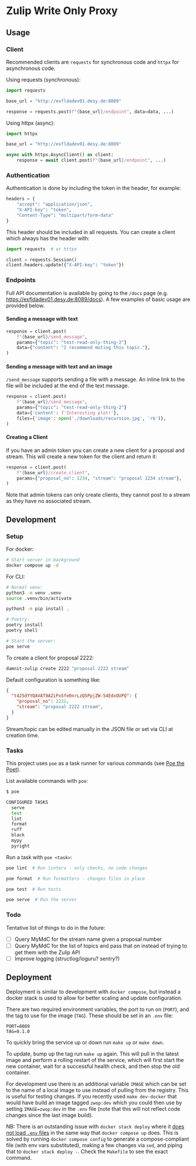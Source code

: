 # Zulip Write Only Proxy

## Usage

### Client

Recommended clients are `requests` for synchronous code and `httpx` for asynchronous code.

Using requests (synchronous):

```python
import requests

base_url = "http://exfldadev01.desy.de:8089"

response = requests.post(f"{base_url}/endpoint", data=data, ...)
```

Using httpx (async):

```python
import httpx

base_url = "http://exfldadev01.desy.de:8089"

async with httpx.AsyncClient() as client:
    response = await client.post(f"{base_url}/endpoint", ...)
```

### Authentication

Authentication is done by including the token in the header, for example:

```python
headers = {
    "accept": "application/json",
    "X-API-key": "token",
    "Content-Type": "multipart/form-data"
}
```

This header should be included in all requests. You can create a client which always has the header with:

```python
import requests  # or httpx

client = requests.Session()
client.headers.update({"X-API-key": "token"})
```

### Endpoints

Full API documentation is available by going to the `/docs` page (e.g. <https://exfldadev01.desy.de:8089/docs>). A few examples of basic usage are provided below.

#### Sending a message with text

```python
response = client.post(
    f"{base_url}/send_message",
    params={"topic": "test-read-only-thing-2"}
    data={"content": "I recommend muting this topic."},
)
```

#### Sending a message with text and an image

`/send_message` supports sending a file with a message. An inline link to the file will be included at the end of the text message.

```python
response = client.post(
    f"{base_url}/send_message",
    params={"topic": "test-read-only-thing-2"}
    data={'content': f'Interesting plot!'},
    files={'image': open('./downloads/recursion.jpg', 'rb')},
)
```

#### Creating a Client

If you have an admin token you can create a new client for a proposal and stream. This will create a new token for the client and return it:

```python
response = client.post(
    f"{base_url}/create_client",
    params={"proposal_no": 1234, "stream": "proposal 1234 stream"},
)
```

Note that admin tokens can only create clients, they cannot post to a stream as they have no associated stream.

## Development

### Setup

For docker:

```sh
# Start server in background
docker compose up -d
```

For CLI:

```sh
# Normal venv:
python3 -m venv .venv
source .venv/bin/activate

python3 -m pip install .

# Poetry:
poetry install
poetry shell

# Start the server:
poe serve
```

To create a client for proposal 2222:

```sh
damnit-zulip create 2222 "proposal 2222 stream"
```

Default configuration is something like:

```json
{
  "t425dYYQAVAT9AZiPx5fe0nrLzQSPpjZW-54EdxOUPQ": {
    "proposal_no": 2222,
    "stream": "proposal 2222 stream",
  }
}
```

Stream/topic can be edited manually in the JSON file or set via CLI at creation time.

### Tasks

This project uses `poe` as a task runner for various commands (see [Poe the Poet](https://github.com/nat-n/poethepoet)).

List available commands with `poe`:

```sh
$ poe

CONFIGURED TASKS
  serve
  test
  lint
  format
  ruff
  black
  mypy
  pyright
```

Run a task with `poe <task>`:

```sh
poe lint  # Run linters - only checks, no code changes

poe format  # Run formatters - changes files in place

poe test  # Run tests

poe serve  # Run the server
```

### Todo

Tentative list of things to do in the future:

- [ ] Query MyMdC for the stream name given a proposal number
- [ ] Query MyMdC for the list of topics and pass that on instead of trying to get them with the Zulip API
- [ ] Improve logging (structlog/loguru? sentry?)

## Deployment

Deployment is similar to development with `docker compose`, but instead a docker stack is used to allow for better scaling and update configuration.

There are two required environment variables, the port to run on (`PORT`), and the tag to use for the image (`TAG`). These should be set in an `.env` file:

```env
PORT=8089
TAG=0.1.0
```

To quickly bring the service up or down run `make up` or `make down`.

To update, bump up the tag run `make up` again. This will pull in the latest image and perform a rolling restart of the service, which will first start the new container, wait for a successful health check, and then stop the old container.

For development use there is an additional variable `IMAGE` which can be set to the name of a local image to use instead of pulling from the registry. This is useful for testing changes. If you recently used `make dev-docker` that would have build an image tagged `zwop:dev` which you could then use by setting `IMAGE=zwop:dev` in the `.env` file (note that this will not reflect code changes since the last image build).

NB: There is an outstanding issue with `docker stack deploy` where it [does not load `.env` files](https://github.com/moby/moby/issues/29133) in the same way that `docker compose up` does. This is solved by running `docker compose config` to generate a compose-compliant file (with env vars substituted), making a few changes via `sed`, and piping that to `docker stack deploy -`. Check the `Makefile` to see the exact command.
